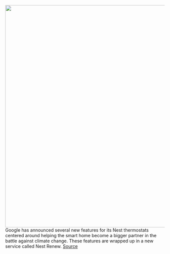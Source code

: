 <img src='https://cdn.vox-cdn.com/thumbor/ZpSMY-0SpVtnPq9rm5-GtKngxJg=/0x0:3767x2690/1200x800/filters:focal(1583x1044:2185x1646)/cdn.vox-cdn.com/uploads/chorus_image/image/69957994/Person_Adjusting_Thermostat_1.0.jpg' width='700px' /><br/>
Google has announced several new features for its Nest thermostats centered around helping the smart home become a bigger partner in the battle against climate change. These features are wrapped up in a new service called Nest Renew.
<a href='https://www.theverge.com/2021/10/6/22711307/google-nest-renew-nest-thermostat-service'> Source <a/>